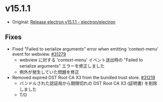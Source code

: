 # v15.1.1

- Original: [Release electron v15.1.1 - electron/electron](https://github.com/electron/electron/releases/tag/v15.1.1)

## Fixes

- Fixed "Failed to serialize arguments" error when emitting 'context-menu' event for webview. [#31279](https://github.com/electron/electron/pull/31279)
  - webview に対する 'context-menu' イベント送出時の "Failed to serialize arguments" エラーを修正しました
  - 例外が発生していた問題を修正
- Removed expired DST Root CA X3 from the bundled trust store. [#31219](https://github.com/electron/electron/pull/31219)
  - バンドルされた認証局から期限切れの DST Root CA X3 (証明書) を削除しました
  - T/O
